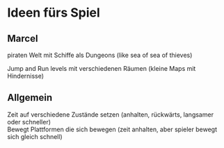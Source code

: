 # Ideen fürs Spiel

## Marcel
  
  piraten Welt mit Schiffe als Dungeons (like sea of sea of thieves) <br>
  
  Jump and Run levels mit verschiedenen Räumen (kleine Maps mit Hindernisse) <br>
  
 ## Allgemein
  
  Zeit auf verschiedene Zustände setzen (anhalten, rückwärts, langsamer oder schneller) <br>
  Bewegt Plattformen die sich bewegen (zeit anhalten, aber spieler bewegt sich gleich schnell)
  
